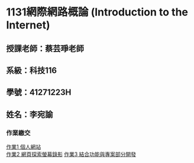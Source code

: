 # 1131網際網路概論 (Introduction to the Internet)

## 授課老師：蔡芸琤老師
## 系級：科技116
## 學號：41271223H
## 姓名：李宛諭

### 作業繳交
[作業1 個人網站](https://username0624.github.io/web/bootstrap-cv-resume-template/bootstrap-cv-resume-template/)  
[作業2 網頁探索螢幕錄影](https://youtu.be/oc33yk2uaJs)
[作業3 結合功能與專案部分開發](https://youtu.be/u8lGBrCRNM4)
